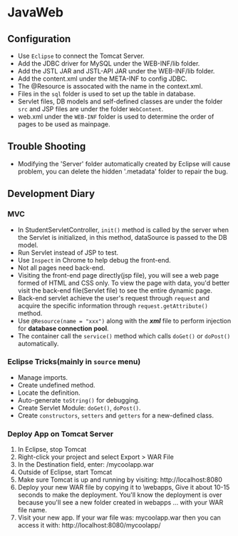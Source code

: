 # JavaWeb
## Configuration
- Use `Eclipse` to connect the Tomcat Server.
- Add the JDBC driver for MySQL under the WEB-INF/lib folder.
- Add the JSTL JAR and JSTL-API JAR under the WEB-INF/lib folder.
- Add the content.xml under the META-INF to config JDBC.
- The @Resource is assocated with the name in the context.xml.
- Files in the ```sql``` folder is used to set up the table in database.
- Servlet files, DB models and self-defined classes are under the folder `src` and JSP files are under the folder `WebContent`.
- web.xml under the `WEB-INF` folder is used to determine the order of pages to be used as mainpage.
 
## Trouble Shooting
- Modifying the 'Server' folder automatically created by Eclipse will cause problem, you can delete the hidden '.metadata' folder to repair the bug.

## Development Diary

### MVC
- In StudentServletController, ```init()``` method is called by the server when the Servlet is initialized, in this method, dataSource is passed to the DB model. 
- Run Servlet instead of JSP to test.
- Use ```Inspect``` in Chrome to help debug the front-end.
- Not all pages need back-end.
- Visiting the front-end page directly(jsp file), you will see a web page formed of HTML and CSS only. To view the page with data, you'd better visit the back-end file(Servlet file) to see the entire dynamic page.
- Back-end servlet achieve the user's request through ```request``` and acquire the specific information through ```request.getAttribute()``` method.
- Use ```@Resource(name = "xxx")``` along with the ***xml*** file to perform injection for **database connection pool**.
- The container call the ```service()``` method which calls ```doGet()``` or ```doPost()``` automatically.

### Eclipse Tricks(mainly in `source` menu)
- Manage imports.
- Create undefined method.
- Locate the definition.
- Auto-generate ```toString()``` for debugging.
- Create Servlet Module: `doGet()`, `doPost()`.
- Create `constructors`, `setters` and `getters` for a new-defined class. 


### Deploy App on Tomcat Server
1. In Eclipse, stop Tomcat
2. Right-click your project and select Export > WAR File
3. In the Destination field, enter: <any-directory>/mycoolapp.war
4. Outside of Eclipse, start Tomcat
5. Make sure Tomcat is up and running by visiting: http://localhost:8080
6. Deploy your new WAR file by copying it to <tomcat-install-directory>\webapps, Give it about 10-15 seconds to make the deployment. You'll know the deployment is over because you'll see a new folder created in webapps ... with your WAR file name.
7. Visit your new app. If your war file was: mycoolapp.war then you can access it with:  http://localhost:8080/mycoolapp/
